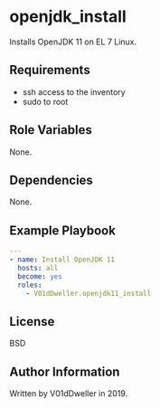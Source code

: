 openjdk\_install
================

Installs OpenJDK 11 on EL 7 Linux.

Requirements
------------

* ssh access to the inventory
* sudo to root

Role Variables
--------------

None.

Dependencies
------------

None.

Example Playbook
----------------

```yaml
---
- name: Install OpenJDK 11
  hosts: all
  become: yes
  roles:
    - V01dDweller.openjdk11_install
```

License
-------

BSD

Author Information
------------------

Written by V01dDweller in 2019.
